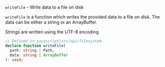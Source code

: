 `writeFile` - Write data to a file on disk

`writeFile` is a function which writes the provided data to a file on disk. The data can be either a string or an ArrayBuffer.

Strings are written using the UTF-8 encoding.

```ts
// Defined in yavascript/src/api/filesystem
declare function writeFile(
  path: string | Path,
  data: string | ArrayBuffer
): void;
```
